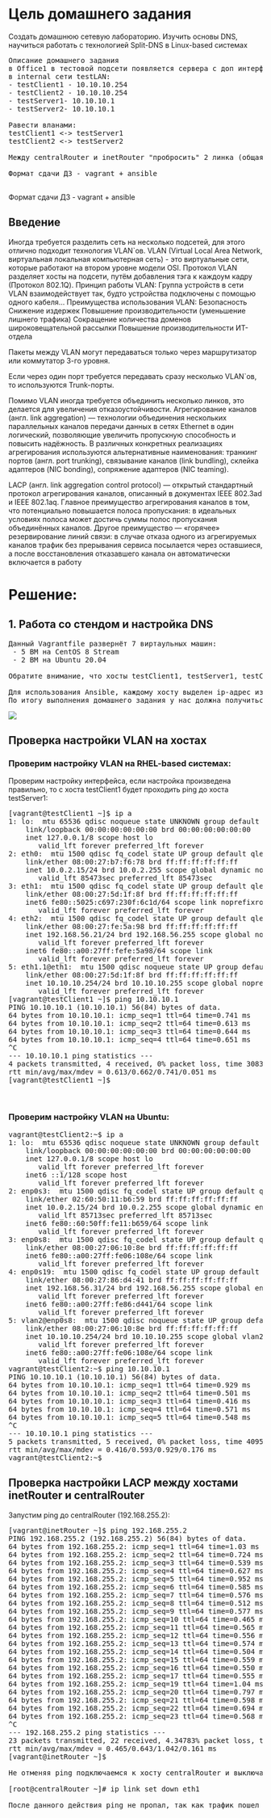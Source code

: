 # Цель домашнего задания
Создать домашнюю сетевую лабораторию. Изучить основы DNS, научиться работать с технологией Split-DNS в Linux-based системах
<pre>
Описание домашнего задания
в Office1 в тестовой подсети появляется сервера с доп интерфесами и адресами
в internal сети testLAN: 
- testClient1 - 10.10.10.254
- testClient2 - 10.10.10.254
- testServer1- 10.10.10.1 
- testServer2- 10.10.10.1

Равести вланами:
testClient1 <-> testServer1
testClient2 <-> testServer2

Между centralRouter и inetRouter "пробросить" 2 линка (общая inernal сеть) и объединить их в бонд, проверить работу c отключением интерфейсов

Формат сдачи ДЗ - vagrant + ansible

</pre>

Формат сдачи ДЗ - vagrant + ansible

## Введение
Иногда требуется разделить сеть на несколько подсетей, для этого отлично подходит технология VLAN`ов. 
VLAN (Virtual Local Area Network, виртуальная локальная компьютерная сеть) -  это виртуальные сети, которые работают на втором уровне модели OSI. Протокол VLAN разделяет хосты на подсети, путём добавления тэга к каждоум кадру (Протокол 802.1Q).
Принцип работы VLAN:
Группа устройств в сети VLAN взаимодействует так, будто устройства подключены с помощью одного кабеля…
Преимущества использования VLAN:
Безопасность
Снижение издержек
Повышение производительности (уменьшение лишнего трафика)
Сокращение количества доменов широковещательной рассылки
Повышение производительности ИТ-отдела

Пакеты между VLAN могут передаваться только через маршрутизатор или коммутатор 3-го уровня. 

Если через один порт требуется передавать сразу несколько VLAN`ов, то используются Trunk-порты.

Помимо VLAN иногда требуется объединить несколько линков, это делается для увеличения отказоустойчивости. 
Агрегирование каналов (англ. link aggregation) — технологии объединения нескольких параллельных каналов передачи данных в сетях Ethernet в один логический, позволяющие увеличить пропускную способность и повысить надёжность. В различных конкретных реализациях агрегирования используются альтернативные наименования: транкинг портов (англ. port trunking), связывание каналов (link bundling), склейка адаптеров (NIC bonding), сопряжение адаптеров (NIC teaming).

LACP (англ. link aggregation control protocol) — открытый стандартный протокол агрегирования каналов, описанный в документах IEEE 802.3ad и IEEE 802.1aq.
Главное преимущество агрегирования каналов в том, что потенциально повышается полоса пропускания: в идеальных условиях полоса может достичь суммы полос пропускания объединённых каналов. Другое преимущество — «горячее» резервирование линий связи: в случае отказа одного из агрегируемых каналов трафик без прерывания сервиса посылается через оставшиеся, а после восстановления отказавшего канала он автоматически включается в работу


# Решение:

## 1. Работа со стендом и настройка DNS
<pre>
Данный Vagrantfile развернёт 7 виртаульных машин:
 - 5 ВМ на CentOS 8 Stream
 - 2 ВМ на Ubuntu 20.04 

Обратите внимание, что хосты testClient1, testServer1, testClient2 и testServer2 находятся в одной сети (testLAN). 

Для использования Ansible, каждому хосту выделен ip-адрес из подсети 192.168.56.0/24.
По итогу выполнения домашнего задания у нас должна получиться следующая топология сети: 
</pre>
![](1.png)

## Проверка настройки VLAN на хостах

### Проверим настройку VLAN на RHEL-based системах:
Проверим настройку интерфейса, если настройка произведена правильно, то с хоста testClient1 будет проходить ping до хоста testServer1:
<pre>
[vagrant@testClient1 ~]$ ip a
1: lo: <LOOPBACK,UP,LOWER_UP> mtu 65536 qdisc noqueue state UNKNOWN group default qlen 1000
    link/loopback 00:00:00:00:00:00 brd 00:00:00:00:00:00
    inet 127.0.0.1/8 scope host lo
       valid_lft forever preferred_lft forever
2: eth0: <BROADCAST,MULTICAST,UP,LOWER_UP> mtu 1500 qdisc fq_codel state UP group default qlen 1000
    link/ether 08:00:27:b7:f6:78 brd ff:ff:ff:ff:ff:ff
    inet 10.0.2.15/24 brd 10.0.2.255 scope global dynamic noprefixroute eth0
       valid_lft 85473sec preferred_lft 85473sec
3: eth1: <BROADCAST,MULTICAST,UP,LOWER_UP> mtu 1500 qdisc fq_codel state UP group default qlen 1000
    link/ether 08:00:27:5d:1f:8f brd ff:ff:ff:ff:ff:ff
    inet6 fe80::5025:c697:230f:6c1d/64 scope link noprefixroute 
       valid_lft forever preferred_lft forever
4: eth2: <BROADCAST,MULTICAST,UP,LOWER_UP> mtu 1500 qdisc fq_codel state UP group default qlen 1000
    link/ether 08:00:27:fe:5a:98 brd ff:ff:ff:ff:ff:ff
    inet 192.168.56.21/24 brd 192.168.56.255 scope global noprefixroute eth2
       valid_lft forever preferred_lft forever
    inet6 fe80::a00:27ff:fefe:5a98/64 scope link 
       valid_lft forever preferred_lft forever
5: eth1.1@eth1: <BROADCAST,MULTICAST,UP,LOWER_UP> mtu 1500 qdisc noqueue state UP group default qlen 1000
    link/ether 08:00:27:5d:1f:8f brd ff:ff:ff:ff:ff:ff
    inet 10.10.10.254/24 brd 10.10.10.255 scope global noprefixroute eth1.1
       valid_lft forever preferred_lft forever
[vagrant@testClient1 ~]$ ping 10.10.10.1
PING 10.10.10.1 (10.10.10.1) 56(84) bytes of data.
64 bytes from 10.10.10.1: icmp_seq=1 ttl=64 time=0.741 ms
64 bytes from 10.10.10.1: icmp_seq=2 ttl=64 time=0.613 ms
64 bytes from 10.10.10.1: icmp_seq=3 ttl=64 time=0.644 ms
64 bytes from 10.10.10.1: icmp_seq=4 ttl=64 time=0.651 ms
^C
--- 10.10.10.1 ping statistics ---
4 packets transmitted, 4 received, 0% packet loss, time 3083ms
rtt min/avg/max/mdev = 0.613/0.662/0.741/0.051 ms
[vagrant@testClient1 ~]$ 


</pre>

### Проверим настройку VLAN на Ubuntu:
<pre>
vagrant@testClient2:~$ ip a
1: lo: <LOOPBACK,UP,LOWER_UP> mtu 65536 qdisc noqueue state UNKNOWN group default qlen 1000
    link/loopback 00:00:00:00:00:00 brd 00:00:00:00:00:00
    inet 127.0.0.1/8 scope host lo
       valid_lft forever preferred_lft forever
    inet6 ::1/128 scope host 
       valid_lft forever preferred_lft forever
2: enp0s3: <BROADCAST,MULTICAST,UP,LOWER_UP> mtu 1500 qdisc fq_codel state UP group default qlen 1000
    link/ether 02:60:50:11:b6:59 brd ff:ff:ff:ff:ff:ff
    inet 10.0.2.15/24 brd 10.0.2.255 scope global dynamic enp0s3
       valid_lft 85713sec preferred_lft 85713sec
    inet6 fe80::60:50ff:fe11:b659/64 scope link 
       valid_lft forever preferred_lft forever
3: enp0s8: <BROADCAST,MULTICAST,UP,LOWER_UP> mtu 1500 qdisc fq_codel state UP group default qlen 1000
    link/ether 08:00:27:06:10:8e brd ff:ff:ff:ff:ff:ff
    inet6 fe80::a00:27ff:fe06:108e/64 scope link 
       valid_lft forever preferred_lft forever
4: enp0s19: <BROADCAST,MULTICAST,UP,LOWER_UP> mtu 1500 qdisc fq_codel state UP group default qlen 1000
    link/ether 08:00:27:86:d4:41 brd ff:ff:ff:ff:ff:ff
    inet 192.168.56.31/24 brd 192.168.56.255 scope global enp0s19
       valid_lft forever preferred_lft forever
    inet6 fe80::a00:27ff:fe86:d441/64 scope link 
       valid_lft forever preferred_lft forever
5: vlan2@enp0s8: <BROADCAST,MULTICAST,UP,LOWER_UP> mtu 1500 qdisc noqueue state UP group default qlen 1000
    link/ether 08:00:27:06:10:8e brd ff:ff:ff:ff:ff:ff
    inet 10.10.10.254/24 brd 10.10.10.255 scope global vlan2
       valid_lft forever preferred_lft forever
    inet6 fe80::a00:27ff:fe06:108e/64 scope link 
       valid_lft forever preferred_lft forever
vagrant@testClient2:~$ ping 10.10.10.1
PING 10.10.10.1 (10.10.10.1) 56(84) bytes of data.
64 bytes from 10.10.10.1: icmp_seq=1 ttl=64 time=0.929 ms
64 bytes from 10.10.10.1: icmp_seq=2 ttl=64 time=0.501 ms
64 bytes from 10.10.10.1: icmp_seq=3 ttl=64 time=0.416 ms
64 bytes from 10.10.10.1: icmp_seq=4 ttl=64 time=0.571 ms
64 bytes from 10.10.10.1: icmp_seq=5 ttl=64 time=0.548 ms
^C
--- 10.10.10.1 ping statistics ---
5 packets transmitted, 5 received, 0% packet loss, time 4095ms
rtt min/avg/max/mdev = 0.416/0.593/0.929/0.176 ms
vagrant@testClient2:~$ 
</pre>

## Проверка настройки LACP между хостами inetRouter и centralRouter

Запустим ping до centralRouter (192.168.255.2):

<pre>
[vagrant@inetRouter ~]$ ping 192.168.255.2
PING 192.168.255.2 (192.168.255.2) 56(84) bytes of data.
64 bytes from 192.168.255.2: icmp_seq=1 ttl=64 time=1.03 ms
64 bytes from 192.168.255.2: icmp_seq=2 ttl=64 time=0.724 ms
64 bytes from 192.168.255.2: icmp_seq=3 ttl=64 time=0.539 ms
64 bytes from 192.168.255.2: icmp_seq=4 ttl=64 time=0.627 ms
64 bytes from 192.168.255.2: icmp_seq=5 ttl=64 time=0.952 ms
64 bytes from 192.168.255.2: icmp_seq=6 ttl=64 time=0.585 ms
64 bytes from 192.168.255.2: icmp_seq=7 ttl=64 time=0.576 ms
64 bytes from 192.168.255.2: icmp_seq=8 ttl=64 time=0.512 ms
64 bytes from 192.168.255.2: icmp_seq=9 ttl=64 time=0.577 ms
64 bytes from 192.168.255.2: icmp_seq=10 ttl=64 time=0.465 ms
64 bytes from 192.168.255.2: icmp_seq=11 ttl=64 time=0.565 ms
64 bytes from 192.168.255.2: icmp_seq=12 ttl=64 time=0.556 ms
64 bytes from 192.168.255.2: icmp_seq=13 ttl=64 time=0.574 ms
64 bytes from 192.168.255.2: icmp_seq=14 ttl=64 time=0.504 ms
64 bytes from 192.168.255.2: icmp_seq=15 ttl=64 time=0.559 ms
64 bytes from 192.168.255.2: icmp_seq=16 ttl=64 time=0.550 ms
64 bytes from 192.168.255.2: icmp_seq=17 ttl=64 time=0.555 ms
64 bytes from 192.168.255.2: icmp_seq=19 ttl=64 time=1.04 ms
64 bytes from 192.168.255.2: icmp_seq=20 ttl=64 time=0.797 ms
64 bytes from 192.168.255.2: icmp_seq=21 ttl=64 time=0.598 ms
64 bytes from 192.168.255.2: icmp_seq=22 ttl=64 time=0.694 ms
64 bytes from 192.168.255.2: icmp_seq=23 ttl=64 time=0.568 ms
^C
--- 192.168.255.2 ping statistics ---
23 packets transmitted, 22 received, 4.34783% packet loss, time 23046ms
rtt min/avg/max/mdev = 0.465/0.643/1.042/0.161 ms
[vagrant@inetRouter ~]$ 

Не отменяя ping подключаемся к хосту centralRouter и выключаем там интерфейс eth1: 

[root@centralRouter ~]# ip link set down eth1

После данного действия ping не пропал, так как трафик пошел по-другому порту.
</pre>














